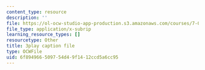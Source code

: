 ```yaml
---
content_type: resource
description: ''
file: https://ol-ocw-studio-app-production.s3.amazonaws.com/courses/7-01sc-fundamentals-of-biology-fall-2011/6f894966509754d49f1412ccd5a6cc95_K5n0BMKZR_Q.vtt
file_type: application/x-subrip
learning_resource_types: []
resourcetype: Other
title: 3play caption file
type: OCWFile
uid: 6f894966-5097-54d4-9f14-12ccd5a6cc95
---
```

